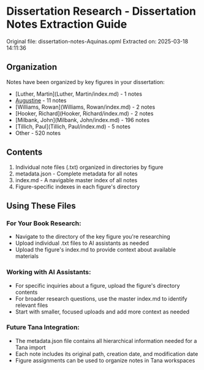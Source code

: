 # Dissertation Research - Dissertation Notes Extraction Guide

Original file: dissertation-notes-Aquinas.opml
Extracted on: 2025-03-18 14:11:36

## Organization

Notes have been organized by key figures in your dissertation:

- [Luther, Martin](Luther, Martin/index.md) - 1 notes
- [Augustine](Augustine/index.md) - 11 notes
- [Williams, Rowan](Williams, Rowan/index.md) - 2 notes
- [Hooker, Richard](Hooker, Richard/index.md) - 2 notes
- [Milbank, John](Milbank, John/index.md) - 196 notes
- [Tillich, Paul](Tillich, Paul/index.md) - 5 notes
- Other - 520 notes

## Contents

1. Individual note files (.txt) organized in directories by figure
2. metadata.json - Complete metadata for all notes
3. index.md - A navigable master index of all notes
4. Figure-specific indexes in each figure's directory

## Using These Files

### For Your Book Research:
- Navigate to the directory of the key figure you're researching
- Upload individual .txt files to AI assistants as needed
- Upload the figure's index.md to provide context about available materials

### Working with AI Assistants:
- For specific inquiries about a figure, upload the figure's directory contents
- For broader research questions, use the master index.md to identify relevant files
- Start with smaller, focused uploads and add more context as needed

### Future Tana Integration:
- The metadata.json file contains all hierarchical information needed for a Tana import
- Each note includes its original path, creation date, and modification date
- Figure assignments can be used to organize notes in Tana workspaces

